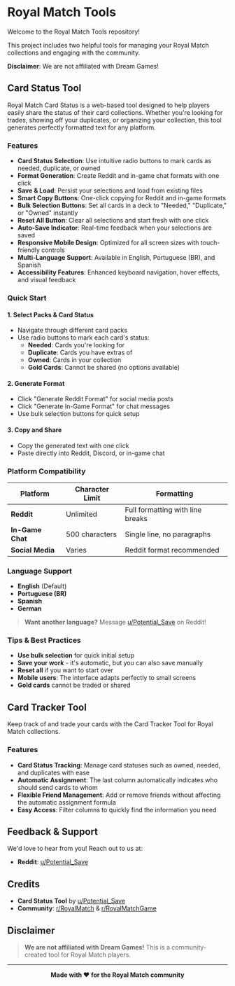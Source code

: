# Royal Match Tools

Welcome to the Royal Match Tools repository!

This project includes two helpful tools for managing your Royal Match collections and engaging with the community.

**Disclaimer**: We are not affiliated with Dream Games!

## Card Status Tool

Royal Match Card Status is a web-based tool designed to help players easily share the status of their card collections. Whether you're looking for trades, showing off your duplicates, or organizing your collection, this tool generates perfectly formatted text for any platform.

### Features

- **Card Status Selection**: Use intuitive radio buttons to mark cards as needed, duplicate, or owned
- **Format Generation**: Create Reddit and in-game chat formats with one click
- **Save & Load**: Persist your selections and load from existing files
- **Smart Copy Buttons**: One-click copying for Reddit and in-game formats
- **Bulk Selection Buttons**: Set all cards in a deck to "Needed," "Duplicate," or "Owned" instantly
- **Reset All Button**: Clear all selections and start fresh with one click
- **Auto-Save Indicator**: Real-time feedback when your selections are saved
- **Responsive Mobile Design**: Optimized for all screen sizes with touch-friendly controls
- **Multi-Language Support**: Available in English, Portuguese (BR), and Spanish
- **Accessibility Features**: Enhanced keyboard navigation, hover effects, and visual feedback

### Quick Start

#### 1. **Select Packs & Card Status**

- Navigate through different card packs
- Use radio buttons to mark each card's status:
  - **Needed**: Cards you're looking for
  - **Duplicate**: Cards you have extras of
  - **Owned**: Cards in your collection
  - **Gold Cards**: Cannot be shared (no options available)

#### 2. **Generate Format**

- Click "Generate Reddit Format" for social media posts
- Click "Generate In-Game Format" for chat messages
- Use bulk selection buttons for quick setup

#### 3. **Copy and Share**

- Copy the generated text with one click
- Paste directly into Reddit, Discord, or in-game chat

### Platform Compatibility

| Platform         | Character Limit | Formatting                       |
| ---------------- | --------------- | -------------------------------- |
| **Reddit**       | Unlimited       | Full formatting with line breaks |
| **In-Game Chat** | 500 characters  | Single line, no paragraphs       |
| **Social Media** | Varies          | Reddit format recommended        |

### Language Support

- **English** (Default)
- **Portuguese (BR)**
- **Spanish**
- **German**

> **Want another language?** Message [u/Potential_Save](https://www.reddit.com/user/Potential_Save) on Reddit!

### Tips & Best Practices

- **Use bulk selection** for quick initial setup
- **Save your work** - it's automatic, but you can also save manually
- **Reset all** if you want to start over
- **Mobile users**: The interface adapts perfectly to small screens
- **Gold cards** cannot be traded or shared

## Card Tracker Tool

Keep track of and trade your cards with the Card Tracker Tool for Royal Match collections.

### Features

- **Card Status Tracking**: Manage card statuses such as owned, needed, and duplicates with ease
- **Automatic Assignment**: The last column automatically indicates who should send cards to whom
- **Flexible Friend Management**: Add or remove friends without affecting the automatic assignment formula
- **Easy Access**: Filter columns to quickly find the information you need

## Feedback & Support

We'd love to hear from you! Reach out to us at:

- **Reddit**: [u/Potential_Save](https://www.reddit.com/user/Potential_Save)

## Credits

- **Card Status Tool** by [u/Potential_Save](https://www.reddit.com/user/Potential_Save/)
- **Community**: [r/RoyalMatch](https://www.reddit.com/r/RoyalMatch) & [r/RoyalMatchGame](https://www.reddit.com/r/RoyalMatchGame)

## Disclaimer

> **We are not affiliated with Dream Games!** This is a community-created tool for Royal Match players.

---

<div align="center">

**Made with ❤️ for the Royal Match community**

</div>
